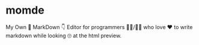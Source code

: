 # momde

My Own 🤩 MarkDown 👇 Editor for programmers 👨‍💻/👩‍💻 who love ❤️ to write markdown while looking 🙄 at the html preview.
